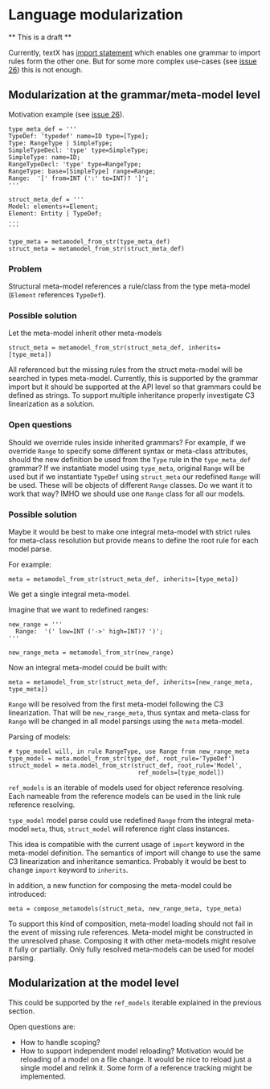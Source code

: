 # Language modularization

** This is a draft **

Currently, textX has [import
statement](http://textx.github.io/textX/grammar/#grammar-modularization)
which enables one grammar to import rules form the other one. But for some more
complex use-cases (see [issue 26](https://github.com/textX/textX/issues/26))
this is not enough.


## Modularization at the grammar/meta-model level


Motivation example (see [issue 26](https://github.com/textX/textX/issues/26)).


    type_meta_def = '''
    TypeDef: 'typedef' name=ID type=[Type];
    Type: RangeType | SimpleType;
    SimpleTypeDecl: 'type' type=SimpleType;
    SimpleType: name=ID;
    RangeTypeDecl: 'type' type=RangeType;
    RangeType: base=[SimpleType] range=Range;
    Range:  '[' from=INT (':' to=INT)? ']';
    '''

    struct_meta_def = '''
    Model: elements+=Element;
    Element: Entity | TypeDef;
    ...
    '''

    type_meta = metamodel_from_str(type_meta_def)
    struct_meta = metamodel_from_str(struct_meta_def)


###  Problem

Structural meta-model references a rule/class from the type meta-model
(`Element` references `TypeDef`).


### Possible solution

Let the meta-model inherit other meta-models

    struct_meta = metamodel_from_str(struct_meta_def, inherits=[type_meta])

All referenced but the missing rules from the struct meta-model will be
searched in types meta-model. Currently, this is supported by the
grammar import but it should be supported at the API level so that grammars
could be defined as strings. To support multiple inheritance properly
investigate C3 linearization as a solution.


### Open questions

Should we override rules inside inherited grammars? For example, if we
override `Range` to specify some different syntax or meta-class attributes,
should the new definition be used from the `Type` rule in the `type_meta_def`
grammar?  If we instantiate model using `type_meta`, original `Range` will
be used but if we instantiate `TypeDef` using `struct_meta` our redefined
`Range` will be used. These will be objects of different `Range` classes.
Do we want it to work that way? IMHO we should use one `Range` class for
all our models.


### Possible solution

Maybe it would be best to make one integral meta-model with strict rules
for meta-class resolution but provide means to define the root rule for each
model parse.

For example:
  
    meta = metamodel_from_str(struct_meta_def, inherits=[type_meta])

We get a single integral meta-model. 

Imagine that we want to redefined ranges:

    new_range = '''
      Range:  '(' low=INT ('->' high=INT)? ')';
    '''

    new_range_meta = metamodel_from_str(new_range)

Now an integral meta-model could be built with:

    meta = metamodel_from_str(struct_meta_def, inherits=[new_range_meta, type_meta])


`Range` will be resolved from the first meta-model following the C3
linearization.  That will be `new_range_meta`, thus syntax and meta-class for
`Range` will be changed in all model parsings using the `meta` meta-model.

Parsing of models:

    # type_model will, in rule RangeType, use Range from new_range_meta
    type_model = meta.model_from_str(type_def, root_rule='TypeDef')
    struct_model = meta.model_from_str(struct_def, root_rule='Model',
                                        ref_models=[type_model])

`ref_models` is an iterable of models used for object reference resolving.
Each nameable from the reference models can be used in the link rule reference
resolving.

`type_model` model parse could use redefined `Range` from the integral
meta-model `meta`, thus, `struct_model` will reference right class instances.

This idea is compatible with the current usage of `import` keyword in the
meta-model definition. The semantics of import will change to use the same C3
linearization and inheritance semantics. Probably it would be best to
change `import` keyword to `inherits`.

In addition, a new function for composing the meta-model could be introduced:

    meta = compose_metamodels(struct_meta, new_range_meta, type_meta)

To support this kind of composition, meta-model loading should not fail in the
event of missing rule references. Meta-model might be constructed in the unresolved
phase. Composing it with other meta-models might resolve it fully or
partially. Only fully resolved meta-models can be used for model parsing.


## Modularization at the model level

This could be supported by the `ref_models` iterable explained in the previous
section.

Open questions are:
 - How to handle scoping?
 - How to support independent model reloading? Motivation would be reloading of
   a model on a file change. It would be nice to reload just a single model and
   relink it. Some form of a reference tracking might be implemented.


